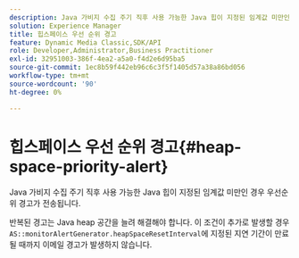 ```yaml
---
description: Java 가비지 수집 주기 직후 사용 가능한 Java 힙이 지정된 임계값 미만인 경우 우선순위 경고가 전송됩니다.
solution: Experience Manager
title: 힙스페이스 우선 순위 경고
feature: Dynamic Media Classic,SDK/API
role: Developer,Administrator,Business Practitioner
exl-id: 32951003-386f-4ea2-a5a0-f4d2e6d95ba5
source-git-commit: 1ec8b59f442eb96c6c3f5f1405d57a38a86bd056
workflow-type: tm+mt
source-wordcount: '90'
ht-degree: 0%

---
```


# 힙스페이스 우선 순위 경고{#heap-space-priority-alert}

Java 가비지 수집 주기 직후 사용 가능한 Java 힙이 지정된 임계값 미만인 경우 우선순위 경고가 전송됩니다.

반복된 경고는 Java heap 공간을 늘려 해결해야 합니다. 이 조건이 추가로 발생할 경우 `AS::monitorAlertGenerator.heapSpaceResetInterval`에 지정된 지연 기간이 만료될 때까지 이메일 경고가 발생하지 않습니다.
